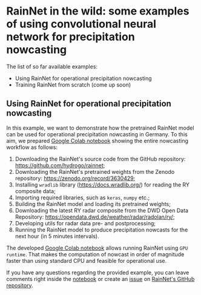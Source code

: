 # RainNet in the wild: some examples of using convolutional neural network for precipitation nowcasting

The list of so far available examples:

* Using RainNet for operational precipitation nowcasting
* Training RainNet from scratch (come up soon)

## Using RainNet for operational precipitation nowcasting

In this example, we want to demonstrate how the pretrained RainNet model can be used for operational precipitation nowcasting in Germany. To this aim, we prepared [Google Colab notebook](https://colab.research.google.com/drive/13n7wULFSil_4wDLKxjZWbhdTMo1W9_cq) showing the entire nowcasting workflow as follows:

1. Downloading the RainNet's source code from the GitHub repository: https://github.com/hydrogo/rainnet;
2. Downloading the RainNet's pretrained weights from the Zenodo repository: https://zenodo.org/record/3630429;
3. Installing `wradlib` library (https://docs.wradlib.org/) for reading the RY composite data; 
4. Importing required libraries, such as `keras`, `numpy` etc.; 
5. Building the RainNet model and loading its pretrained weights;
6. Downloading the latest RY radar composite from the DWD Open Data Repository: https://opendata.dwd.de/weather/radar/radolan/ry/;
7. Developing utils for radar data pre- and postprocessing;
8. Running the RainNet model to produce precipitation nowcasts for the next hour (in 5 minutes intervals).

The developed [Google Colab notebook](https://colab.research.google.com/drive/13n7wULFSil_4wDLKxjZWbhdTMo1W9_cq) allows running RainNet using  `GPU runtime`. That makes the computation of nowcast in order of magnitude faster than using standard CPU and feasible for operational use.

If you have any questions regarding the provided example, you can leave comments right inside the [notebook](https://colab.research.google.com/drive/13n7wULFSil_4wDLKxjZWbhdTMo1W9_cq) or create an [issue](https://github.com/hydrogo/rainnet/issues) on [RainNet's GitHub repository](https://github.com/hydrogo/rainnet/).
